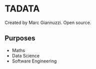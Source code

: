 # TADATA

Created by Marc Giannuzzi.
Open source.

## Purposes
* Maths
* Data Science
* Software Engineering
